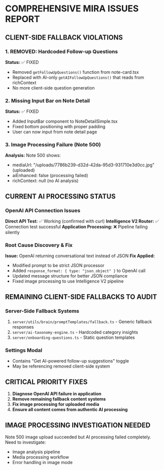 # COMPREHENSIVE MIRA ISSUES REPORT

## CLIENT-SIDE FALLBACK VIOLATIONS

### 1. REMOVED: Hardcoded Follow-up Questions
**Status:** ✅ FIXED
- Removed `getFollowUpQuestions()` function from note-card.tsx
- Replaced with AI-only `getAIFollowUpQuestions()` that reads from richContext
- No more client-side question generation

### 2. Missing Input Bar on Note Detail
**Status:** ✅ FIXED  
- Added InputBar component to NoteDetailSimple.tsx
- Fixed bottom positioning with proper padding
- User can now input from note detail page

### 3. Image Processing Failure (Note 500)
**Analysis:** Note 500 shows:
- mediaUrl: "/uploads/7786b239-d32d-42da-95d3-931710e3d0cc.jpg" (uploaded)
- aiEnhanced: false (processing failed)
- richContext: null (no AI analysis)

## CURRENT AI PROCESSING STATUS

### OpenAI API Connection Issues
**Direct API Test:** ✅ Working (confirmed with curl)
**Intelligence V2 Router:** ✅ Connection test successful
**Application Processing:** ❌ Pipeline failing silently

### Root Cause Discovery & Fix
**Issue:** OpenAI returning conversational text instead of JSON
**Fix Applied:** 
- Modified prompt to be strict JSON processor
- Added `response_format: { type: "json_object" }` to OpenAI call
- Updated message structure for better JSON compliance
- Fixed image processing to use Intelligence V2 pipeline

## REMAINING CLIENT-SIDE FALLBACKS TO AUDIT

### Server-Side Fallback Systems
1. `server/utils/brain/promptTemplates/fallback.ts` - Generic fallback responses
2. `server/ai-taxonomy-engine.ts` - Hardcoded category insights  
3. `server/onboarding-questions.ts` - Static question templates

### Settings Modal
- Contains "Get AI-powered follow-up suggestions" toggle
- May be referencing removed client-side system

## CRITICAL PRIORITY FIXES

1. **Diagnose OpenAI API failure in application**
2. **Remove remaining fallback content systems**
3. **Fix image processing for uploaded media**
4. **Ensure all content comes from authentic AI processing**

## IMAGE PROCESSING INVESTIGATION NEEDED

Note 500 image upload succeeded but AI processing failed completely. Need to investigate:
- Image analysis pipeline
- Media processing workflow  
- Error handling in image mode
